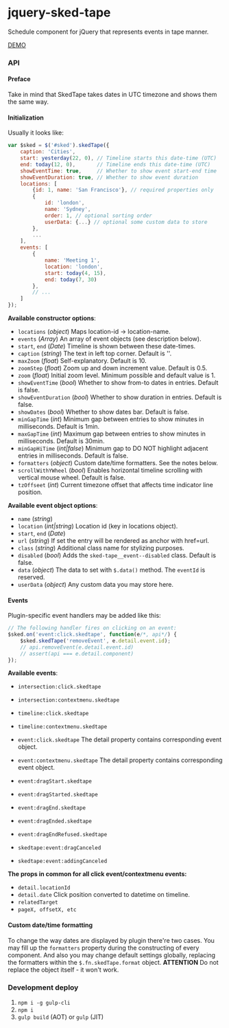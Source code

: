# jquery-sked-tape
Schedule component for jQuery that represents events in tape manner.

[DEMO](https://lexkrstn.github.io/jquery-sked-tape/)

### API

#### Preface

Take in mind that SkedTape takes dates in UTC timezone and shows them the same way.

#### Initialization

Usually it looks like:
```javascript
var $sked = $('#sked').skedTape({
    caption: 'Cities',
    start: yesterday(22, 0), // Timeline starts this date-time (UTC)
    end: today(12, 0),       // Timeline ends this date-time (UTC)
    showEventTime: true,     // Whether to show event start-end time
    showEventDuration: true, // Whether to show event duration
    locations: [
        {id: 1, name: 'San Francisco'}, // required properties only
        {
            id: 'london',
            name: 'Sydney',
            order: 1, // optional sorting order
            userData: {...} // optional some custom data to store
        },
        ...
    ],
    events: [
        {
            name: 'Meeting 1',
            location: 'london',
            start: today(4, 15),
            end: today(7, 30)
        },
        // ...
    ]
});
```

**Available constructor options**:
- `locations` (_object_) Maps location-id -> location-name.
- `events` (_Array_) An array of event objects (see description below).
- `start`, `end` (_Date_) Timeline is shown between these date-times.
- `caption` (_string_) The text in left top corner. Default is ''.
- `maxZoom` (_float_) Self-explanatory. Default is 10.
- `zoomStep` (_float_) Zoom up and down increment value. Default is 0.5.
- `zoom` (_float_) Initial zoom level. Minimum possible and default value is 1.
- `showEventTime` (_bool_) Whether to show from-to dates in entries. Default is false.
- `showEventDuration` (_bool_) Whether to show duration in entries. Default is false.
- `showDates` (_bool_) Whether to show dates bar. Default is false.
- `minGapTime` (_int_) Minimum gap between entries to show minutes in milliseconds. Default is 1min. 
- `maxGapTime` (_int_) Maximum gap between entries to show minutes in milliseconds. Default is 30min.
- `minGapHiTime` (_int|false_) Minimum gap to DO NOT highlight adjacent entries in milliseconds. Default is false.
- `formatters` (_object_) Custom date/time formatters. See the notes below.
- `scrollWithYWheel` (_bool_) Enables horizontal timeline scrolling with vertical mouse wheel. Default is false.
- `tzOffseet` (_int_) Current timezone offset that affects time indicator line position.

**Available event object options**:
- `name` (_string_)
- `location` (_int|string_) Location id (key in locations object).
- `start`, `end` (_Date_)
- `url` (_string_) If set the entry will be rendered as anchor with href=url.
- `class` (_string_) Additional class name for stylizing purposes.
- `disabled` (_bool_) Adds the `sked-tape__event--disabled` class. Default is false.
- `data` (_object_) The data to set with `$.data()` method. The `eventId` is reserved.
- `userData` (_object_) Any custom data you may store here.

#### Events

Plugin-specific event handlers may be added like this:
```javascript
// The following handler fires on clicking on an event:
$sked.on('event:click.skedtape', function(e/*, api*/) {
    $sked.skedTape('removeEvent', e.detail.event.id);
    // api.removeEvent(e.detail.event.id)
    // assert(api === e.detail.component)
});
```

**Available events**:
- `intersection:click.skedtape`
- `intersection:contextmenu.skedtape`
- `timeline:click.skedtape`
- `timeline:contextmenu.skedtape`
- `event:click.skedtape` The detail property contains corresponding event object.
- `event:contextmenu.skedtape` The detail property contains corresponding event object.

- `event:dragStart.skedtape`
- `event:dragStarted.skedtape`
- `event:dragEnd.skedtape`
- `event:dragEnded.skedtape`
- `event:dragEndRefused.skedtape`
- `skedtape:event:dragCanceled`
- `skedtape:event:addingCanceled`

**The props in common for all click event/contextmenu events:**
- `detail.locationId`
- `detail.date` Click position converted to datetime on timeline.
- `relatedTarget`
- `pageX, offsetX, etc`

#### Custom date/time formatting

To change the way dates are displayed by plugin there're two cases. You may
fill up the `formatters` property during the constructing of every component.
And also you may change default settings globally, replacing the formatters
within the `$.fn.skedTape.format` object. **ATTENTION** Do not replace the
object itself - it won't work.

### Development deploy
1. `npm i -g gulp-cli`
2. `npm i`
3. `gulp build` (AOT) or `gulp` (JIT)
